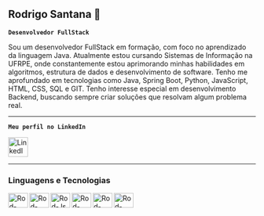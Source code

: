 ## Rodrigo Santana 👋
**`Desenvolvedor FullStack`**

Sou um desenvolvedor FullStack em formação, com foco no aprendizado da linguagem Java. Atualmente estou cursando Sistemas de Informação na UFRPE, onde constantemente estou aprimorando minhas habilidades em algoritmos, estrutura de dados e desenvolvimento de software. Tenho me aprofundado em tecnologias como Java, Spring Boot, Python, JavaScript, HTML, CSS, SQL e GIT. Tenho interesse especial em desenvolvimento Backend, buscando sempre criar soluções que resolvam algum problema real. 

---
**`Meu perfil no LinkedIn`**
<div>
  <a href="https://www.linkedin.com/in/rodrigo-santana-280928233/" target="_blank">
    <img src="https://cdn.jsdelivr.net/gh/devicons/devicon/icons/linkedin/linkedin-original.svg" alt="LinkedIn" width="40" height="40"/>
  </a>
</div>

---
### Linguagens e Tecnologias
  <a href="https://github.com/rodrigosantana24/AprendizagemJava" target="_blank">
  <img align="left" alt="Rod-Java" height="30" width="40"
    src="https://cdn.jsdelivr.net/gh/devicons/devicon@latest/icons/java/java-original.svg">
</a>

<a href="https://github.com/rodrigosantana24/AprendizagemPython" target="_blank">
  <img align="left" alt="Rod-Python" height="30" width="40"
    src="https://cdn.jsdelivr.net/gh/devicons/devicon@latest/icons/python/python-original.svg">
</a>

<a href="https://www.linkedin.com/in/rodrigo-santana-280928233/" target="_blank">
  <img align="left" alt="Rod-Js" height="30" width="40"
    src="https://cdn.jsdelivr.net/gh/devicons/devicon@latest/icons/javascript/javascript-original.svg">
</a>

<a href="https://www.linkedin.com/in/rodrigo-santana-280928233/" target="_blank">
  <img align="left" alt="Rod-HTML" height="30" width="40"
    src="https://cdn.jsdelivr.net/gh/devicons/devicon@latest/icons/html5/html5-original.svg">
</a>

<a href="https://www.linkedin.com/in/rodrigo-santana-280928233/" target="_blank">
  <img align="left" alt="Rod-CSS" height="30" width="40"
    src="https://cdn.jsdelivr.net/gh/devicons/devicon@latest/icons/css3/css3-original.svg">
</a>

<a href="https://www.linkedin.com/in/rodrigo-santana-280928233/" target="_blank">
  <img align="left" alt="Rod-Spring" height="30" width="40"
    src="https://cdn.jsdelivr.net/gh/devicons/devicon@latest/icons/spring/spring-original.svg">
</a>
<br />

